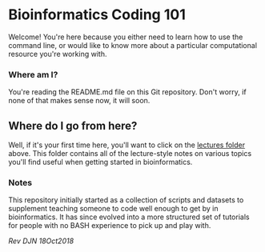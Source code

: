 # Bioinformatics Coding 101

Welcome! You're here because you either need to learn how to use the command line, or would like to know more about a particular computational resource you're working with.

### Where am I?

You're reading the README.md file on this Git repository. Don't worry, if none of that makes sense now, it will soon.

## Where do I go from here?

Well, if it's your first time here, you'll want to click on the [lectures folder](https://github.com/dnasko/binf_101/tree/master/lectures) above. This folder contains all of the lecture-style notes on various topics you'll find useful when getting started in bioinformatics.

### Notes

This repository initially started as a collection of scripts and datasets to supplement teaching someone to code well enough to get by in bioinformatics. It has since evolved into a more structured set of tutorials for people with no BASH experience to pick up and play with.

*Rev DJN 18Oct2018*
